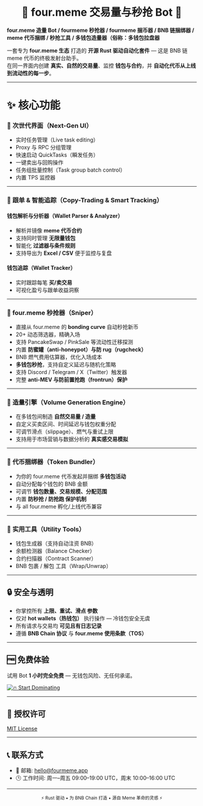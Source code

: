<h1 align="center"> 🚀 four.meme 交易量与秒抢 Bot 🚀 </h1>

**four.meme 造量 Bot / fourmeme 秒抢器 / fourmeme 捆币器 / BNB 链捆绑器 / meme 代币捆绑 / 秒抢工具 / 多钱包造量器（俗称：多钱包拉盘器**

一套专为 **four.meme 生态** 打造的 **开源 Rust 驱动自动化套件** — 这是 BNB 链 meme 代币的终极发射台助手。  
在同一界面内创建 **真实、自然的交易量**、监控 **钱包与合约**，并 **自动化代币从上线到流动性的每一步**。

---

# ✨ 核心功能

### 💜 **次世代界面（Next-Gen UI）**
- 实时任务管理（Live task editing）  
- Proxy 与 RPC 分组管理  
- 快速启动 QuickTasks（瞬发任务）  
- 一键卖出与回购操作  
- 任务组批量控制（Task group batch control）  
- 内置 TPS 监控器  

---

### 💖 **跟单 & 智能追踪（Copy-Trading & Smart Tracking）**
#### **钱包解析与分析器（Wallet Parser & Analyzer）**
- 解析并镜像 **meme 代币合约**  
- 支持同时管理 **无限量钱包**  
- 智能化 **过滤器与条件规则**  
- 支持导出为 **Excel / CSV** 便于监控与复盘  

#### **钱包追踪（Wallet Tracker）**
- 实时跟踪每笔 **买/卖交易**  
- 可视化盈亏与跟单收益洞察  

---

### 💜 **four.meme 秒抢器（Sniper）**
- 直接从 four.meme 的 **bonding curve** 自动秒抢新币  
- 20+ 动态筛选器，精确入场  
- 支持 PancakeSwap / PinkSale 等流动性迁移探测  
- 内置 **防蜜罐（anti-honeypot）与防 rug（rugcheck）**  
- BNB 燃气费用估算器，优化入场成本  
- **多钱包秒抢**，支持自定义延迟与随机化策略  
- 支持 Discord / Telegram / X（Twitter）触发器  
- 完整 **anti-MEV 与防前置抢跑（frontrun）保护**

---

### 💖 **造量引擎（Volume Generation Engine）**
- 在多钱包间制造 **自然交易量 / 造量**  
- 自定义买卖区间、时间延迟与钱包权重分配  
- 可调节滑点（slippage）、燃气与重试上限  
- 支持用于市场营销与数据分析的 **真实感交易模拟**

---

### 💜 **代币捆绑器（Token Bundler）**
- 为你的 four.meme 代币发起并捆绑 **多钱包活动**  
- 自动分配每个钱包的 BNB 金额  
- 可调节 **钱包数量、交易规模、分配范围**  
- 内置 **防秒抢 / 防抢跑 保护机制**  
- 与 all four.meme 孵化/上线代币兼容

---

### 💖 **实用工具（Utility Tools）**
- 钱包生成器（支持自动注资 BNB）  
- 余额检测器（Balance Checker）  
- 合约扫描器（Contract Scanner）  
- BNB 包裹 / 解包 工具（Wrap/Unwrap）

---

## 🔒 **安全与透明**
- 你掌控所有 **上限、重试、滑点 参数**  
- 仅对 **hot wallets（热钱包）** 执行操作 — 冷钱包安全无虞  
- 所有请求与交易均 **可见且有日志记录**  
- 遵循 **BNB Chain 协议** 与 **four.meme 使用条款（TOS）**

---

## 🆓 **免费体验**
试用 Bot **1 小时完全免费** — 无钱包风险、无任何承诺。

[![🔥 Start Dominating](https://img.shields.io/badge/🔥%20Start%20Dominating-Now-red?style=for-the-badge)](../../releases)

---

## 📜 **授权许可**
[MIT License](LICENSE)

---

## 📞 **联系方式**
- 📧 邮箱: hello@fourmeme.app   
- 🕒 工作时间: 周一–周五 09:00–19:00 UTC，周末 10:00–16:00 UTC  

---

<div align="center">
  <sub>⚡ Rust 驱动 • 为 BNB Chain 打造 • 源自 Meme 革命的灵感 ⚡</sub>
</div>

